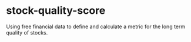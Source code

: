 # stock-quality-score
Using free financial data to define and calculate a metric for the long term quality of stocks.
